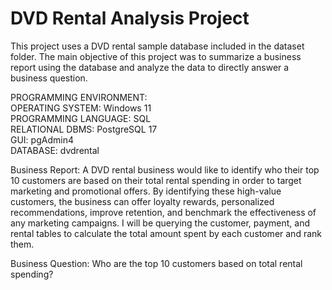 <H1>DVD Rental Analysis Project</H1>
This project uses a DVD rental sample database included in the dataset folder. The main objective of this project was to 
summarize a business report using the database and analyze the data to directly answer a business question.


PROGRAMMING ENVIRONMENT:\
    OPERATING SYSTEM: Windows 11\
    PROGRAMMING LANGUAGE: SQL\
    RELATIONAL DBMS: PostgreSQL 17\
    GUI: pgAdmin4\
    DATABASE: dvdrental

Business Report: A DVD rental business would like to identify who their top 10 customers are based on their total rental spending
in order to target marketing and promotional offers. By identifying these high-value customers, the business can offer loyalty rewards,
personalized recommendations, improve retention, and benchmark the effectiveness of any marketing campaigns. I will be querying the
customer, payment, and rental tables to calculate the total amount spent by each customer and rank them.

Business Question: Who are the top 10 customers based on total rental spending?

